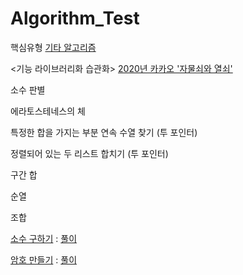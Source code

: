 # Algorithm_Test
핵심유형
[기타 알고리즘](Algorithm_Test/basic_al/)


<기능 라이브러리화 습관화>
[2020년 카카오 '자물쇠와 열쇠'](Basic_Alg/rotation90.py)

소수 판별

에라토스테네스의 체

특정한 합을 가지는 부분 연속 수열 찾기 (투 포인터)

정렬되어 있는 두 리스트 합치기 (투 포인터)

구간 합

순열

조합

[소수 구하기](https://www.acmicpc.net/problem/1929) : [풀이](Basic_Alg/prime_test1.py)

[암호 만들기](https://www.acmicpc.net/problem/1759) : [풀이](Basic_Alg/password_test.py)
